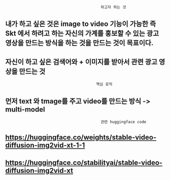 
                                              하고자 하는 것
## 내가 하고 싶은 것은 image to video 기능이 가능한 즉 Skt 에서 하려고 하는 자신의 가계를 홍보할 수 있는 광고 영상을 만드는 방식을 하는 것을 만드는 것이 목표이다.

## 자신이 하고 싶은 검색어와 + 이미지를 받아서 관련 광고 영상을 만드는 것

                                            핵심 로직

## 먼저 text 와 tmage를 주고 video를 만드는 방식 -> multi-model 




                                              관련 huggingface code


## https://huggingface.co/weights/stable-video-diffusion-img2vid-xt-1-1

## https://huggingface.co/stabilityai/stable-video-diffusion-img2vid-xt
